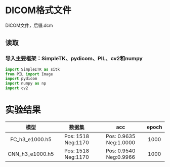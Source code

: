 # DICOM格式文件

DICOM文件，后缀.dcm

## 读取

### 导入主要框架：SimpleTK、pydicom、PIL、cv2和numpy

```python
import SimpleITK as sitk
from PIL import Image
import pydicom
import numpy as np
import cv2
```

# 实验结果
|模型|数据集|acc|epoch|
|:---:|:---:|:---:|:---:|
|FC_h3_e1000.h5|Pos: 1518 Neg:1170|Pos: 0.9635 Neg:1.0000|1000|
|CNN_h3_e1000.h5|Pos: 1518 Neg:1170|Pos: 0.9540 Neg:0.9966|1000|


